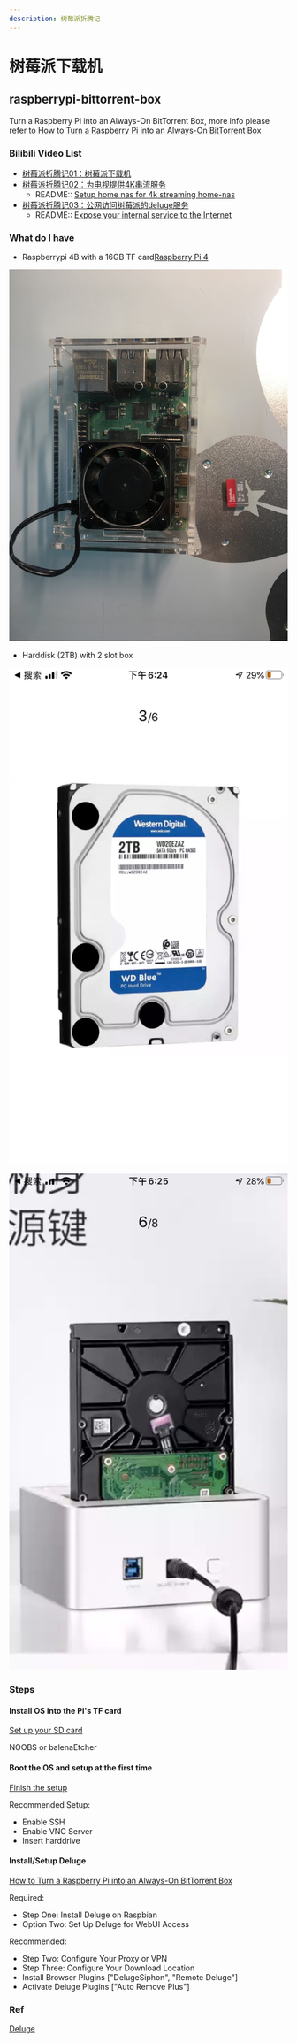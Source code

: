 ```yaml
---
description: 树莓派折腾记
---
```


# 树莓派下载机

## raspberrypi-bittorrent-box

Turn a Raspberry Pi into an Always-On BitTorrent Box, more info please refer to [How to Turn a Raspberry Pi into an Always-On BitTorrent Box](https://www.howtogeek.com/142044/how-to-turn-a-raspberry-pi-into-an-always-on-bittorrent-box/)

### Bilibili Video List

* [树莓派折腾记01：树莓派下载机](https://www.bilibili.com/video/av90710813/)
* [树莓派折腾记02：为电视提供4K串流服务](https://www.bilibili.com/video/av90862342/)
  * README:: [Setup home nas for 4k streaming home-nas](./home-nas/README.md)
* [树莓派折腾记03：公网访问树莓派的deluge服务](https://www.bilibili.com/video/av91123250/)
  * README:: [Expose your internal service to the Internet](./expose-service/README.md)

### What do I have

* Raspberrypi 4B with a 16GB TF card[Raspberry Pi 4](https://www.raspberrypi.org/products/raspberry-pi-4-model-b/)

![](../.gitbook/assets/image.jpeg)

* Harddisk \(2TB\) with 2 slot box

![\_](../.gitbook/assets/IMG_4DC09B13FB27-1.jpeg)

![\_](../.gitbook/assets/IMG_BD74996A6765-1.jpeg)

### Steps

#### Install OS into the Pi's TF card

[Set up your SD card](https://projects.raspberrypi.org/en/projects/raspberry-pi-setting-up/2)

NOOBS or balenaEtcher

#### Boot the OS and setup at the first time

[Finish the setup](https://projects.raspberrypi.org/en/projects/raspberry-pi-setting-up/5)

Recommended Setup:

* Enable SSH
* Enable VNC Server
* Insert harddrive

#### Install/Setup Deluge

[How to Turn a Raspberry Pi into an Always-On BitTorrent Box](https://www.howtogeek.com/142044/how-to-turn-a-raspberry-pi-into-an-always-on-bittorrent-box/)

Required:

* Step One: Install Deluge on Raspbian
* Option Two: Set Up Deluge for WebUI Access

Recommended:

* Step Two: Configure Your Proxy or VPN
* Step Three: Configure Your Download Location
* Install Browser Plugins \["DelugeSiphon", "Remote Deluge"\]
* Activate Deluge Plugins \["Auto Remove Plus"\]

### Ref

[Deluge](https://dev.deluge-torrent.org/)

